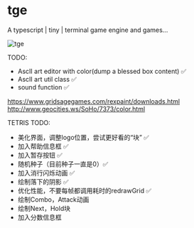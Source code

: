 # tge
A typescript | tiny | terminal game engine and games...

![tge](https://raw.githubusercontent.com/zipxing/tge/master/screen/tetris.gif)


TODO:
* AscII art editor with color(dump a blessed box content) ✅
* AscII art util class  ✅
* sound function  ✅

https://www.gridsagegames.com/rexpaint/downloads.html
http://www.geocities.ws/SoHo/7373/color.html

TETRIS TODO:
- 美化界面，调整logo位置，尝试更好看的“块” ✅
- 加入帮助信息框 ✅
- 加入暂存按钮 ✅
- 随机种子（目前种子一直是0）✅
- 加入消行闪烁动画 ✅
- 绘制落下的阴影 ✅
- 优化性能，不要每帧都调用耗时的redrawGrid ✅
- 绘制Combo，Attack动画
- 绘制Next，Hold块
- 加入分数信息框

